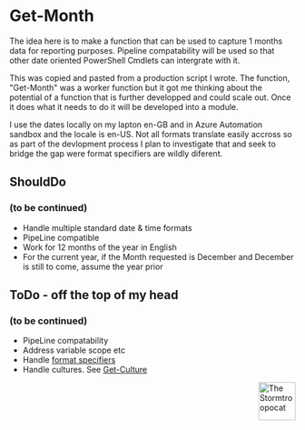 # Get-Month

The idea here is to make a function that can be used to capture 1 months data for reporting purposes. Pipeline compatability will be used so that other date oriented PowerShell Cmdlets can intergrate with it.

This was copied and pasted from a production script I wrote. The function, "Get-Month" was a worker function but it got me thinking about the potential of a function that is further developped and could scale out. Once it does what it needs to do it will be developed into a module.

I use the dates locally on my lapton en-GB and in Azure Automation sandbox and the locale is en-US. Not all formats translate easily accross so as part of the devlopment process I plan to investigate that and seek to bridge the gap were format specifiers are wildly diferent.

## ShouldDo

### (to be continued)

+ Handle multiple standard date & time formats
+ PipeLine compatible
+ Work for 12 months of the year in English
+ For the current year, if the Month requested is December and December is still to come, assume the year prior

## ToDo - off the top of my head

### (to be continued)

+ PipeLine compatability
+ Address variable scope etc
+ Handle [format specifiers](https://docs.microsoft.com/en-us/dotnet/standard/base-types/standard-date-and-time-format-strings#table-of-format-specifiers)
+ Handle cultures. See [Get-Culture](https://docs.microsoft.com/en-us/powershell/module/microsoft.powershell.utility/get-culture?view=powershell-7)

<span style="float:right;"><img src="https://octodex.github.com/images/stormtroopocat.jpg" alt="The Stormtroopocat" width="65" height="67"/></span>
